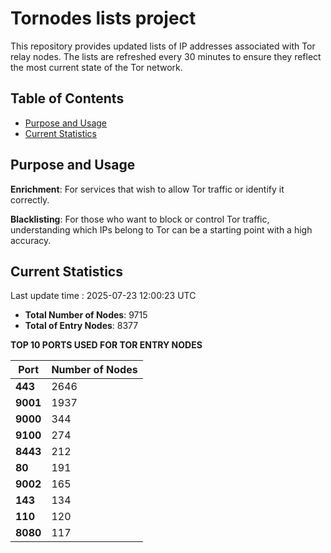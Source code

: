 # Tornodes lists project

This repository provides updated lists of IP addresses associated with Tor relay nodes. The lists are refreshed every 30 minutes to ensure they reflect the most current state of the Tor network.

## Table of Contents

- [Purpose and Usage](#purpose-and-usage)
- [Current Statistics](#current-statistics)


## Purpose and Usage

**Enrichment**: For services that wish to allow Tor traffic or identify it correctly.

**Blacklisting**: For those who want to block or control Tor traffic, understanding which IPs belong to Tor can be a starting point with a high accuracy.

## Current Statistics

Last update time : 2025-07-23 12:00:23 UTC

- **Total Number of Nodes**: 9715
- **Total of Entry Nodes**: 8377

**TOP 10 PORTS USED FOR TOR ENTRY NODES**

| **Port** | **Number of Nodes** |
|------|-----------------|
| **443**   | 2646  |
| **9001**   | 1937  |
| **9000**   | 344  |
| **9100**   | 274  |
| **8443**   | 212  |
| **80**   | 191  |
| **9002**   | 165  |
| **143**   | 134  |
| **110**   | 120  |
| **8080**   | 117  |

